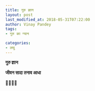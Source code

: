 ```yaml
---
title: गुरु ज्ञान
layout: post
last_modified_at: 2018-05-31T07:22:00
author: Vinay Pandey
tags:
- गुरु का ग्यान

categories:
- लघु
---
```

**गुरु ज्ञान**

**जीवन सादा**
**तनाव आधा**

🙏🌷🌷🙏


